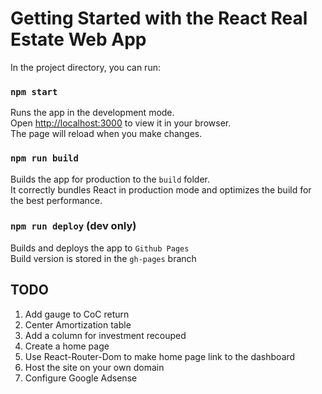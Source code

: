 # Getting Started with the React Real Estate Web App
In the project directory, you can run:

### `npm start`
Runs the app in the development mode.\
Open [http://localhost:3000](http://localhost:3000) to view it in your browser.\
The page will reload when you make changes.

### `npm run build`
Builds the app for production to the `build` folder.\
It correctly bundles React in production mode and optimizes the build for the best performance.

### `npm run deploy` (dev only)
Builds and deploys the app to `Github Pages`\
Build version is stored in the `gh-pages` branch

## TODO
1. Add gauge to CoC return
2. Center Amortization table
3. Add a column for investment recouped
1. Create a home page
1. Use React-Router-Dom to make home page link to the dashboard
2. Host the site on your own domain
3. Configure Google Adsense
